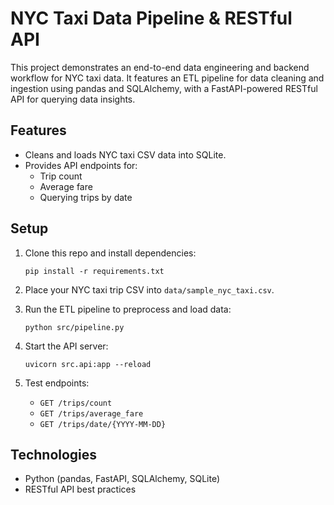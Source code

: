 # NYC Taxi Data Pipeline & RESTful API

This project demonstrates an end-to-end data engineering and backend workflow for NYC taxi data. It features an ETL pipeline for data cleaning and ingestion using pandas and SQLAlchemy, with a FastAPI-powered RESTful API for querying data insights.


## Features

- Cleans and loads NYC taxi CSV data into SQLite.
- Provides API endpoints for:
  - Trip count
  - Average fare
  - Querying trips by date

## Setup

1. Clone this repo and install dependencies:

    ```
    pip install -r requirements.txt
    ```

2. Place your NYC taxi trip CSV into `data/sample_nyc_taxi.csv`.

3. Run the ETL pipeline to preprocess and load data:

    ```
    python src/pipeline.py
    ```

4. Start the API server:

    ```
    uvicorn src.api:app --reload
    ```

5. Test endpoints:

    - `GET /trips/count`
    - `GET /trips/average_fare`
    - `GET /trips/date/{YYYY-MM-DD}`

## Technologies

- Python (pandas, FastAPI, SQLAlchemy, SQLite)
- RESTful API best practices

